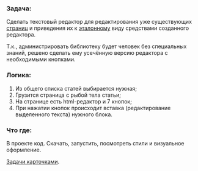 <h3>Задача:</h3>
<p>Сделать текстовый редактор для редактирования уже существующих <a href="https://www.psycho.ru/library">страниц</a> и приведения их к <a href="https://github.com/vesnins/psycho_manager/blob/master/library_upd.html">эталонному</a> виду средствами созданного редактора.&nbsp;</p>
<p>Т.к., администрировать библиотеку будет человек без специальных знаний, решено сделать ему усечённую версию редактора с необходимыми кнопками.&nbsp;</p>
<h3>Логика:</h3>
<ol style="margin-top:0pt;margin-bottom:0pt;">
	<li>Из общего списка статей выбирается нужная;</li>
	<li>Грузится страница с рыбой тела статьи;</li>
	<li>На странице есть html-редактор и 7 кнопок;</li>
	<li>При нажатии кнопок происходит вставка (редактирование выделенного текста) нужного блока.</li>
</ol>
<h3>Что где:</h3>
<p>В проекте код. Скачать, запустить, посмотреть стили и визуальное оформление.&nbsp;</p>
<p><a href="https://github.com/vesnins/psycho_manager/projects/1">Задачи карточками</a>.</p>


